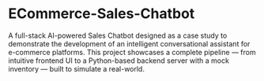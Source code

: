 # ECommerce-Sales-Chatbot
A full-stack AI-powered Sales Chatbot designed as a case study to demonstrate the development of an intelligent conversational assistant for e-commerce platforms. This project showcases a complete pipeline — from intuitive frontend UI to a Python-based backend server with a mock inventory — built to simulate a real-world.
